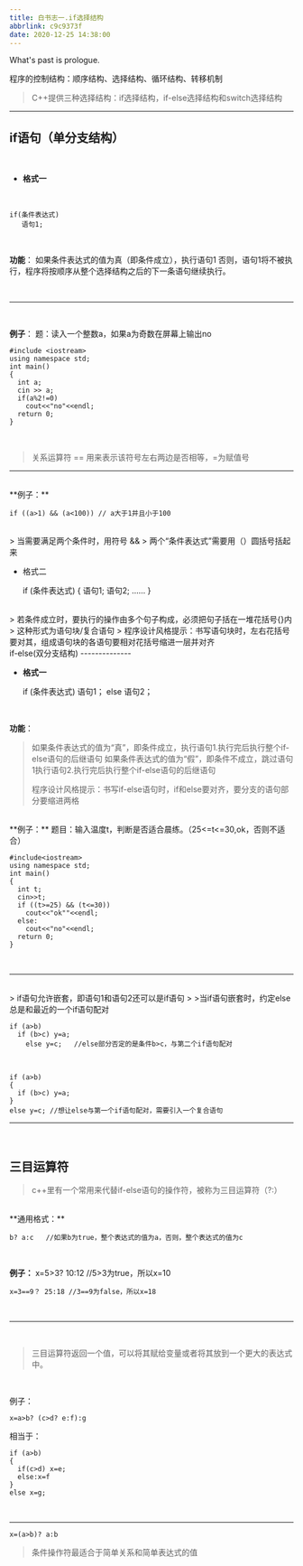 ```yaml
---
title: 白书志一.if选择结构
abbrlink: c9c9373f
date: 2020-12-25 14:38:00
---
```

What's past is prologue.

<!--more--> 程序的控制结构：顺序结构、选择结构、循环结构、转移机制

> C++提供三种选择结构：if选择结构，if-else选择结构和switch选择结构


----------

if语句（单分支结构）
-----------
<br>

 - **格式一**

<br>

    if(条件表达式)
       语句1;

<br>

**功能**：
如果条件表达式的值为真（即条件成立），执行语句1
否则，语句1将不被执行，程序将按顺序从整个选择结构之后的下一条语句继续执行。

<br>

----------
<br>

**例子**：
题：读入一个整数a，如果a为奇数在屏幕上输出no

    #include <iostream>
    using namespace std;
    int main()
    {
      int a;
      cin >> a;
      if(a%2!=0)
        cout<<"no"<<endl;
      return 0;
    }

<br>

> 关系运算符  == 用来表示该符号左右两边是否相等，=为赋值号


----------

<br>
**例子：**

    if ((a>1) && (a<100)) // a大于1并且小于100

<br>
> 当需要满足两个条件时，用符号 && 
> 两个“条件表达式”需要用（）圆括号括起来

<br>

 - 格式二


    if (条件表达式)
      {
        语句1;
        语句2;
        ……
      }

<br>
> 若条件成立时，要执行的操作由多个句子构成，必须把句子括在一堆花括号{}内
> 这种形式为语句块/复合语句
> 程序设计风格提示：书写语句块时，左右花括号要对其，组成语句块的各语句要相对花括号缩进一层并对齐

<br>
if-else(双分支结构)
--------------

<br>

 - **格式一**
   <br>

    if (条件表达式)
      语句1；
    else
      语句2；

<br>

**功能**：

> 如果条件表达式的值为“真”，即条件成立，执行语句1.执行完后执行整个if-else语句的后继语句
> 如果条件表达式的值为“假”，即条件不成立，跳过语句1执行语句2.执行完后执行整个if-else语句的后继语句
> 
> 程序设计风格提示：书写if-else语句时，if和else要对齐，要分支的语句部分要缩进两格
<br>
**例子：**
题目：输入温度t，判断是否适合晨练。（25<=t<=30,ok，否则不适合）

    #include<iostream>
    using namespace std;
    int main()
    {
      int t;
      cin>>t;
      if ((t>=25) && (t<=30))
        cout<<"ok""<<endl;
      else:
        cout<<"no"<<endl;
      return 0;
    }

<br>


----------
<br>
> if语句允许嵌套，即语句1和语句2还可以是if语句
>
>当if语句嵌套时，约定else总是和最近的一个if语句配对
<br>

    if (a>b)
      if (b>c) y=a;
        else y=c;   //else部分否定的是条件b>c，与第二个if语句配对

<br>

    if (a>b)
    {
      if (b>c) y=a;
    }
    else y=c; //想让else与第一个if语句配对，需要引入一个复合语句 

----------
<br>

三目运算符
-----

> c++里有一个常用来代替if-else语句的操作符，被称为三目运算符（?:）
<br>
**通用格式：**

    b? a:c   //如果b为true，整个表达式的值为a，否则，整个表达式的值为c

<br>

**例子：**
    x=5>3? 10:12 //5>3为true，所以x=10


    x=3==9？ 25:18 //3==9为false，所以x=18

<br>


----------
<br>

> 三目运算符返回一个值，可以将其赋给变量或者将其放到一个更大的表达式中。

<br>

例子：

    x=a>b? (c>d? e:f):g

相当于：

    if (a>b)
    {
      if(c>d) x=e;
      else:x=f
    }
    else x=g;


<br>


----------


    x=(a>b)? a:b

> 条件操作符最适合于简单关系和简单表达式的值

